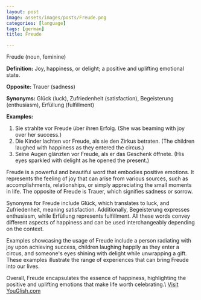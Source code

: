 ```yaml
---
layout: post
image: assets/images/posts/Freude.png
categories: [language]
tags: [german]
title: Freude

---
```


Freude (noun, feminine)

**Definition:** Joy, happiness, or delight; a positive and uplifting emotional state.

**Opposite:** Trauer (sadness)

**Synonyms:** Glück (luck), Zufriedenheit (satisfaction), Begeisterung (enthusiasm), Erfüllung (fulfillment)

**Examples:**

1. Sie strahlte vor Freude über ihren Erfolg. (She was beaming with joy over her success.)
2. Die Kinder lachten vor Freude, als sie den Zirkus betraten. (The children laughed with happiness as they entered the circus.)
3. Seine Augen glänzten vor Freude, als er das Geschenk öffnete. (His eyes sparkled with delight as he opened the present.)

Freude is a powerful and beautiful word that embodies positive emotions. It represents the feeling of joy that can arise from various sources, such as accomplishments, relationships, or simply appreciating the small moments in life. The opposite of Freude is Trauer, which signifies sadness or sorrow.

Synonyms for Freude include Glück, which translates to luck, and Zufriedenheit, meaning satisfaction. Additionally, Begeisterung expresses enthusiasm, while Erfüllung represents fulfillment. All these words convey different aspects of happiness and can be used interchangeably depending on the context.

Examples showcasing the usage of Freude include a person radiating with joy upon achieving success, children laughing happily as they enter a circus, and someone's eyes shining with delight while unwrapping a gift. These examples illustrate the range of experiences that can bring Freude into our lives.

Overall, Freude encapsulates the essence of happiness, highlighting the positive and uplifting emotions that make life worth celebrating.\ <a id="yg-widget-0" class="youglish-widget" data-query="Freude" data-lang="german" data-components="8412" data-auto-start="0" data-bkg-color="theme_light" data-title="How%20to%20pronounce%20Freude%20in%20German"  rel="nofollow" href="https://youglish.com">Visit YouGlish.com</a><script async src="https://youglish.com/public/emb/widget.js" charset="utf-8"></script>
